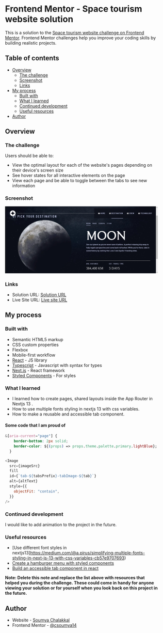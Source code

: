 # Frontend Mentor - Space tourism website solution

This is a solution to the [Space tourism website challenge on Frontend Mentor](https://www.frontendmentor.io/challenges/space-tourism-multipage-website-gRWj1URZ3). Frontend Mentor challenges help you improve your coding skills by building realistic projects.

## Table of contents

- [Overview](#overview)
  - [The challenge](#the-challenge)
  - [Screenshot](#screenshot)
  - [Links](#links)
- [My process](#my-process)
  - [Built with](#built-with)
  - [What I learned](#what-i-learned)
  - [Continued development](#continued-development)
  - [Useful resources](#useful-resources)
- [Author](#author)

## Overview

### The challenge

Users should be able to:

- View the optimal layout for each of the website's pages depending on their device's screen size
- See hover states for all interactive elements on the page
- View each page and be able to toggle between the tabs to see new information

### Screenshot

![](./images/spacetourismscreenshot.png)

### Links

- Solution URL: [Solution URL](https://github.com/csoumya14/space-tourism.git)
- Live Site URL: [Live site URL](https://your-live-site-url.com)

## My process

### Built with

- Semantic HTML5 markup
- CSS custom properties
- Flexbox
- Mobile-first workflow
- [React](https://reactjs.org/) - JS library
- [Typescript](https://www.typescriptlang.org/) - Javascript with syntax for types
- [Next.js](https://nextjs.org/) - React framework
- [Styled Components](https://styled-components.com/) - For styles

### What I learned

- I learned how to create pages, shared layouts inside the App Router in Nextjs 13 .
- How to use multiple fonts styling in nextjs 13 with css variables.
- How to make a reusable and accessible tab component.

#### Some code that I am proud of

```css
&[aria-current="page"] {
    border-bottom: 2px solid;
    border-color: ${(props) => props.theme.palette.primary.lightBlue};
  }
```

```js
<Image
  src={imageSrc}
  fill
  id={`tab-${tabsPrefix}-tabImage-${tab}`}
  alt={altText}
  style={{
    objectFit: "contain",
  }}
/>
```

### Continued development

I would like to add animation to the project in the future.

### Useful resources

- [Use different font styles in nextjs13]https://medium.com/@a.pirus/simplifying-multiple-fonts-styling-in-next-js-13-with-css-variables-cb57e9707693)
- [Create a hamburger menu with styled components](https://css-tricks.com/hamburger-menu-with-a-side-of-react-hooks-and-styled-components/)
- [Build an accessible tab component in react](https://jser.dev/react/2022/07/25/build-an-accessible-tab-component-in-react/#a-better-approach---with-accessibility-built-in)

**Note: Delete this note and replace the list above with resources that helped you during the challenge. These could come in handy for anyone viewing your solution or for yourself when you look back on this project in the future.**

## Author

- Website - [Soumya Chalakkal](https://soumya-portfolio.vercel.app/)
- Frontend Mentor - [@csoumya14](https://www.frontendmentor.io/profile/csoumya14)
